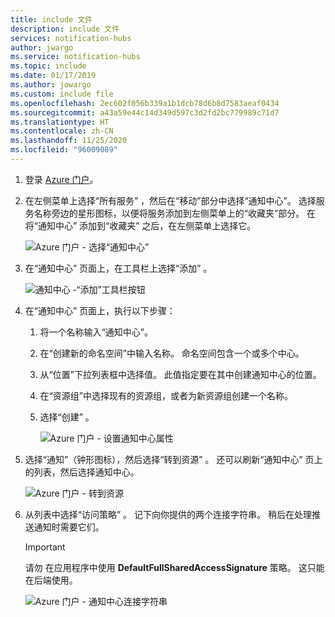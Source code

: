 ```yaml
---
title: include 文件
description: include 文件
services: notification-hubs
author: jwargo
ms.service: notification-hubs
ms.topic: include
ms.date: 01/17/2019
ms.author: jowargo
ms.custom: include file
ms.openlocfilehash: 2ec602f056b339a1b1dcb78d6b8d7583aeaf0434
ms.sourcegitcommit: a43a59e44c14d349d597c3d2fd2bc779989c71d7
ms.translationtype: HT
ms.contentlocale: zh-CN
ms.lasthandoff: 11/25/2020
ms.locfileid: "96009089"
---
```

1. 登录 [Azure 门户](https://portal.azure.com)。

1. 在左侧菜单上选择“所有服务”  ，然后在“移动”部分中选择“通知中心”。   选择服务名称旁边的星形图标，以便将服务添加到左侧菜单上的“收藏夹”部分。  在将“通知中心”  添加到“收藏夹”  之后，在左侧菜单上选择它。

      ![Azure 门户 - 选择“通知中心”](./media/notification-hubs-portal-create-new-hub/all-services-select-notification-hubs.png)

1. 在“通知中心”  页面上，在工具栏上选择“添加”  。

      ![通知中心 -“添加”工具栏按钮](./media/notification-hubs-portal-create-new-hub/add-toolbar-button.png)

1. 在“通知中心”  页面上，执行以下步骤：

    1. 将一个名称输入“通知中心”。   

    1. 在“创建新的命名空间”中输入名称。  命名空间包含一个或多个中心。

    1. 从“位置”下拉列表框中选择值。  此值指定要在其中创建通知中心的位置。

    1. 在“资源组”中选择现有的资源组，或者为新资源组创建一个名称。 

    1. 选择“创建”  。

        ![Azure 门户 - 设置通知中心属性](./media/notification-hubs-portal-create-new-hub/notification-hubs-azure-portal-settings.png)

1. 选择“通知”（钟形图标），然后选择“转到资源”   。 还可以刷新“通知中心”  页上的列表，然后选择通知中心。

      ![Azure 门户 - 转到资源](./media/notification-hubs-portal-create-new-hub/go-to-notification-hub.png)

1. 从列表中选择“访问策略”  。 记下向你提供的两个连接字符串。 稍后在处理推送通知时需要它们。

      >[!IMPORTANT]
      >请勿  在应用程序中使用 **DefaultFullSharedAccessSignature** 策略。 这只能在后端使用。
      >

      ![Azure 门户 - 通知中心连接字符串](./media/notification-hubs-portal-create-new-hub/notification-hubs-connection-strings-portal.png)
